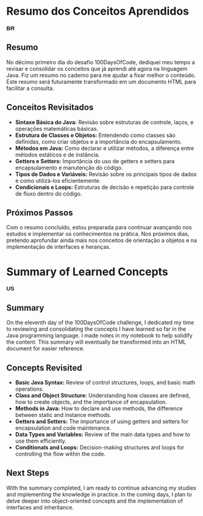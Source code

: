 <h1>Resumo dos Conceitos Aprendidos</h1><sup><sub><b><span style="font-size: 15px; font-family: Arial, sans-serif;">BR</span></b></sub></sup></h1>

<h2>Resumo</h2>
<p>No décimo primeiro dia do desafio 100DaysOfCode, dediquei meu tempo a revisar e consolidar os conceitos que já aprendi até agora na linguagem Java. Fiz um resumo no caderno para me ajudar a fixar melhor o conteúdo. Este resumo será futuramente transformado em um documento HTML para facilitar a consulta.</p>

<h2>Conceitos Revisitados</h2>
<ul>
    <li><strong>Sintaxe Básica do Java:</strong> Revisão sobre estruturas de controle, laços, e operações matemáticas básicas.</li>
    <li><strong>Estrutura de Classes e Objetos:</strong> Entendendo como classes são definidas, como criar objetos e a importância do encapsulamento.</li>
    <li><strong>Métodos em Java:</strong> Como declarar e utilizar métodos, a diferença entre métodos estáticos e de instância.</li>
    <li><strong>Getters e Setters:</strong> Importância do uso de getters e setters para encapsulamento e manutenção do código.</li>
    <li><strong>Tipos de Dados e Variáveis:</strong> Revisão sobre os principais tipos de dados e como utilizá-los eficientemente.</li>
    <li><strong>Condicionais e Loops:</strong> Estruturas de decisão e repetição para controle de fluxo dentro do código.</li>
</ul>

<h2>Próximos Passos</h2>
<p>Com o resumo concluído, estou preparada para continuar avançando nos estudos e implementar os conhecimentos na prática. Nos próximos dias, pretendo aprofundar ainda mais nos conceitos de orientação a objetos e na implementação de interfaces e heranças.</p>

<h1>Summary of Learned Concepts</h1><sup><sub><b><span style="font-size: 15px; font-family: Arial, sans-serif;">US</span></b></sub></sup></h1>

<h2>Summary</h2>
<p>On the eleventh day of the 100DaysOfCode challenge, I dedicated my time to reviewing and consolidating the concepts I have learned so far in the Java programming language. I made notes in my notebook to help solidify the content. This summary will eventually be transformed into an HTML document for easier reference.</p>

<h2>Concepts Revisited</h2>
<ul>
    <li><strong>Basic Java Syntax:</strong> Review of control structures, loops, and basic math operations.</li>
    <li><strong>Class and Object Structure:</strong> Understanding how classes are defined, how to create objects, and the importance of encapsulation.</li>
    <li><strong>Methods in Java:</strong> How to declare and use methods, the difference between static and instance methods.</li>
    <li><strong>Getters and Setters:</strong> The importance of using getters and setters for encapsulation and code maintenance.</li>
    <li><strong>Data Types and Variables:</strong> Review of the main data types and how to use them efficiently.</li>
    <li><strong>Conditionals and Loops:</strong> Decision-making structures and loops for controlling the flow within the code.</li>
</ul>

<h2>Next Steps</h2>
<p>With the summary completed, I am ready to continue advancing my studies and implementing the knowledge in practice. In the coming days, I plan to delve deeper into object-oriented concepts and the implementation of interfaces and inheritance.</p>
